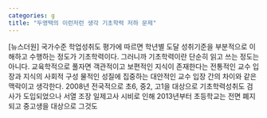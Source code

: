 ```yaml
---
categories: g
title: "두영택의 이런저런 생각 기초학력 저하 문제"
---
```

[뉴스더원] 국가수준 학업성취도 평가에 따르면 학년별 도달 성취기준을 부분적으로 이해하고 수행하는 정도가 기초학력이다. 그러니까 기초학력이란 단순히 읽고 쓰는 정도는 아니다. 교육학적으로 풀자면 객관적이고 보편적인 지식이 존재한다는 전통적인 교수 입장과 지식의 사회적 구성 물적인 성질에 집중하는 대안적인 교수 입장 간의 차이와 같은 맥락이고 생각한다. 2008년 전국적으로 초6, 중2, 고1을 대상으로 기초학력성취도 검사가 도입되었으나 서열 조장 일제고사 시비로 인해 2013년부터 초등학교는 전면 폐지되고 중고생을 대상으로 그것도
